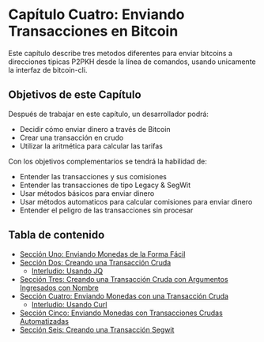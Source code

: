 # Capítulo Cuatro: Enviando Transacciones en Bitcoin

Este capítulo describe tres metodos diferentes para enviar bitcoins a direcciones tipicas P2PKH desde la línea de comandos, usando unicamente la interfaz de bitcoin-cli.

## Objetivos de este Capítulo

Después de trabajar en este capítulo, un desarrollador podrá:

   * Decidir cómo enviar dinero a través de Bitcoin
   * Crear una transacción en crudo
   * Utilizar la aritmética para calcular las tarifas

Con los objetivos complementarios se tendrá la habilidad de: 

   * Entender las transacciones y sus comisiones
   * Entender las transacciones de tipo Legacy & SegWit
   * Usar métodos básicos para enviar dinero 
   * Usar métodos automaticos para calcular comisiones para enviar dinero
   * Entender el peligro de las transacciones sin procesar
   
## Tabla de contenido
  
  * [Sección Uno: Enviando Monedas de la Forma Fácil](04_1_Enviando_Monedas_de_la_Forma_Facil.md)
  * [Sección Dos: Creando una Transacción Cruda](04_2_Creando_una_Transaccion_Cruda.md)
     * [Interludio: Usando JQ](04_2_Interludio_Usando_JQ.md)
  * [Sección Tres: Creando una Transacción Cruda con Argumentos Ingresados con Nombre](04_3_Creando_una_Transaccion_Cruda_con_Argumentos_Ingresados_con_Nombre.md)
  * [Sección Cuatro: Enviando Monedas con una Transacción Cruda](04_4_Enviando_Monedas_con_una_Transaccion_Cruda.md)
     * [Interludio: Usando Curl](04_4_Interludio_Usando_Curl.md)
  * [Sección Cinco: Enviando Monedas con Transacciones Crudas Automatizadas](04_5_Enviando_Monedas_con_Transacciones_Crudas_Automatizadas.md)
  * [Sección Seis: Creando una Transacción Segwit](04_6_Creando_una_Transaccion_Segwit.md)

